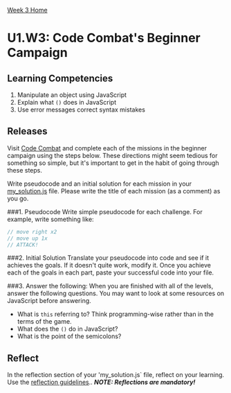 [Week 3 Home](../)

# U1.W3: Code Combat's Beginner Campaign


## Learning Competencies
1. Manipulate an object using JavaScript
2. Explain what `()` does in JavaScript
3. Use error messages correct syntax mistakes


## Releases
Visit [Code Combat](http://codecombat.com/play) and complete each of the missions in the beginner campaign using the steps below. These directions might seem tedious for something so simple, but it's important to get in the habit of going through these steps.  


Write pseudocode and an initial solution for each mission in your [my_solution.js](./my_solution.js) file. Please write the title of each mission (as a comment) as you go. 
 
###1. Pseudocode 
Write simple pseudocode for each challenge. For example, write something like:

```javascript
// move right x2
// move up 1x
// ATTACK!
```  

###2. Initial Solution
Translate your pseudocode into code and see if it achieves the goals. If it doesn't quite work, modify it. Once you achieve each of the goals in each part, paste your successful code into your file. 

###3. Answer the following:
When you are finished with all of the levels, answer the following questions. You may want to look at some resources on JavaScript before answering.
  - What is `this` referring to? Think programming-wise rather than in the terms of the game. 
  - What does the `()` do in JavaScript?
  - What is the point of the semicolons?

## Reflect
In the reflection section of your 'my_solution.js` file, reflect on your learning. Use the [reflection guidelines](../reflection_guidelines.md).. ***NOTE: Reflections are mandatory!***





